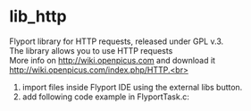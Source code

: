 lib_http
========

Flyport library for HTTP requests, released under GPL v.3.<br>
The library allows you to use HTTP requests<br>
More info on http://wiki.openpicus.com and download it http://wiki.openpicus.com/index.php/HTTP.<br>

1) import files inside Flyport IDE using the external libs button.<br>
2) add following code example in FlyportTask.c:
